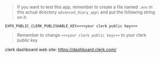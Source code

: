 > If you want to test this app, remember to create a file named `.env` in this actual directory `advanced_diary_app\` and put the following string on it:
```
EXPO_PUBLIC_CLERK_PUBLISHABLE_KEY=<<<your clerk public key>>>
```
> Remember to change `<<<your clerk public key>>>` to your clerk public key

clerk dashboard web site: https://dashboard.clerk.com/